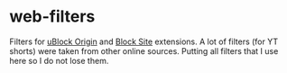# web-filters
Filters for [uBlock Origin](https://ublockorigin.com/) and [Block Site](https://webextension.org/listing/block-site.html) extensions. A lot of filters (for YT shorts) were taken from other online sources. Putting all filters that I use here so I do not lose them.
